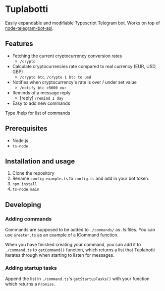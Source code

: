 # Tuplabotti

Easily expandable and modifiable Typescript Telegram bot. Works on top of [node-telegram-bot-api](https://github.com/yagop/node-telegram-bot-api).

## Features

* Fetching the current cryptocurrency conversion rates
  * `/crypto`
* Calculate cryptocurrencies rate compared to real currency (EUR, USD, GBP)
  * `/crypto btc`, `/crypto 1 btc to usd`
* Notifies when cryptocurrency's rate is over / under set value
  * `/notify btc >5000 eur`
* Reminds of a message reply
  * [reply]
  `/remind 1 day`
* Easy to add new commands

Type /help for list of commands

## Prerequisites

* Node.js
* `ts-node`

## Installation and usage

1. Clone the repository
2. Rename `config-example.ts` to `config.ts` and add in your bot token.
3. `npm install`
4. `ts-node main`

## Developing

### Adding commands

Commands are supposed to be added to `./commands/` as *.ts* files. You can use `Greeter.ts` as an example of a ICommand function.

When you have finished creating your command, you can add it to `./command.ts` to `getCommand()` function, which returns a list that Tuplabotti iterates through when starting to listen for messages.

### Adding startup tasks

Append the list in `./command.ts`'s `getStartupTasks()` with your function which returns a `Promise`.
